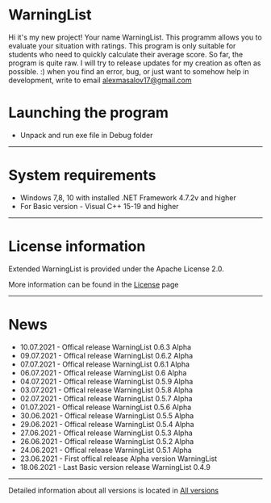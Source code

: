 # WarningList

Hi it's my new project! Your name WarningList. 
This programm allows you to evaluate your situation with ratings. 
This program is only suitable for students who need to quickly calculate their average score. So far, the program is quite raw. 
I will try to release updates for my creation as often as possible. :)
when you find an error, bug, or just want to somehow help in development, write to email <alexmasalov17@gmail.com>

# Launching the program

* Unpack and run exe file in Debug folder 

-------------------------------
# System requirements

* Windows 7,8, 10 with installed .NET Framework 4.7.2v and higher
* For Basic version - Visual C++ 15-19 and higher
-------------------------------
# License information
Extended WarningList is provided under the Apache License 2.0.

More information can be found in the [License](https://github.com/AMProgramms/WarningList/blob/master/license.md) page

-------------------------------
# News
* 10.07.2021 - Offical release WarningList 0.6.3 Alpha
* 09.07.2021 - Offical release WarningList 0.6.2 Alpha
* 07.07.2021 - Offical release WarningList 0.6.1 Alpha
* 06.07.2021 - Offical release WarningList 0.6 Alpha
* 04.07.2021 - Offical release WarningList 0.5.9 Alpha
* 03.07.2021 - Offical release WarningList 0.5.8 Alpha
* 02.07.2021 - Offical release WarningList 0.5.7 Alpha
* 01.07.2021 - Offical release WarningList 0.5.6 Alpha
* 30.06.2021 - Offical release WarningList 0.5.5 Alpha
* 29.06.2021 - Offical release WarningList 0.5.4 Alpha
* 27.06.2021 - Offical release WarningList 0.5.3 Alpha
* 26.06.2021 - Offical release WarningList 0.5.2 Alpha
* 24.06.2021 - Offical release WarningList 0.5.1 Alpha
* 23.06.2021 - First offical release Alpha version WarningList
* 18.06.2021 - Last Basic version release WarningList 0.4.9
-------------------------------
Detailed information about all versions is located in [All versions](https://github.com/AMProgramms/WarningList/wiki/All-versions)

